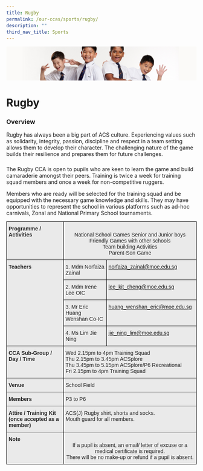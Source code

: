 ```yaml
---
title: Rugby
permalink: /our-ccas/sports/rugby/
description: ""
third_nav_title: Sports
---
```

![](/images/Sub-banner2.jpg)

Rugby
=====

### Overview

  

Rugby has always been a big part of ACS culture. Experiencing values such as solidarity, integrity, passion, discipline and respect in a team setting allows them to develop their character. The challenging nature of the game builds their resilience and prepares them for future challenges.  

  

### 

The Rugby CCA is open to pupils who are keen to learn the game and build camaraderie amongst their peers. Training is twice a week for training squad members and once a week for non-competitive ruggers.

Members who are ready will be selected for the training squad and be equipped with the necessary game knowledge and skills. They may have opportunities to represent the school in various platforms such as ad-hoc carnivals, Zonal and National Primary School tournaments.

<style type="text/css">
.tg  {border-collapse:collapse;border-spacing:0;}
.tg td{border-color:black;border-style:solid;border-width:1px;font-family:Arial, sans-serif;font-size:14px;
  overflow:hidden;padding:10px 5px;word-break:normal;}
.tg th{border-color:black;border-style:solid;border-width:1px;font-family:Arial, sans-serif;font-size:14px;
  font-weight:normal;overflow:hidden;padding:10px 5px;word-break:normal;}
.tg .tg-8l4p{background-color:#EAEAEA;color:#232323;text-align:left;vertical-align:top}
.tg .tg-bt94{background-color:#EAEAEA;color:#232323;font-weight:bold;text-align:left;vertical-align:top}
.tg .tg-rlhx{background-color:#EAEAEA;color:#232323;text-align:center;vertical-align:top}
.tg .tg-sa1g{background-color:#EAEAEA;color:#21088a;text-align:left;vertical-align:top}
</style>
<table class="tg">
<thead>
  <tr>
    <th class="tg-bt94">Programme / <br>Activities</th>
    <th class="tg-rlhx" colspan="2"><br>National School Games Senior and Junior boys<br>Friendly Games with other schools<br>Team building Activities<br>Parent-Son Game<br></th>
  </tr>
</thead>
<tbody>
  <tr>
    <td class="tg-bt94" rowspan="4">Teachers<br> <br> <br> </td>
    <td class="tg-8l4p">1. Mdm Norfaiza Zainal</td>
    <td class="tg-sa1g"><a href="mailto:norfaiza_zainal@moe.edu.sg" rel="noopener noreferrer"><span style="text-decoration:none">norfaiza_zainal</span></a><a href="mailto:norfaiza_zainal@moe.edu.sg" rel="noopener noreferrer">@moe.edu.sg</a></td>
  </tr>
  <tr>
    <td class="tg-8l4p">2. Mdm Irene Lee OIC</td>
    <td class="tg-sa1g"><a href="mailto:lee_kit_cheng@moe.edu.sg" rel="noopener noreferrer">lee_kit_cheng@moe.edu.sg</a></td>
  </tr>
  <tr>
    <td class="tg-8l4p">3. Mr Eric Huang Wenshan Co-IC</td>
    <td class="tg-sa1g"><a href="mailto:huang_wenshan_eric@moe.edu.sg" rel="noopener noreferrer">huang_wenshan_eric@moe.edu.sg</a></td>
  </tr>
  <tr>
    <td class="tg-8l4p">4. Ms Lim Jie Ning</td>
    <td class="tg-sa1g"><a href="mailto:jie_ning_lim@moe.edu.sg" rel="noopener noreferrer">jie_ning_lim@moe.edu.sg</a></td>
  </tr>
  <tr>
    <td class="tg-bt94">CCA Sub-Group /<br>Day / Time<br><br> </td>
    <td class="tg-8l4p" colspan="2">Wed 2.15pm to 4pm Training Squad<br>Thu 2.15pm to 3.45pm ACSplore<br>Thu 3.45pm to 5.15pm ACSplore/P6 Recreational<br>Fri 2.15pm to 4pm Training Squad</td>
  </tr>
  <tr>
    <td class="tg-bt94"> Venue</td>
    <td class="tg-8l4p" colspan="2">School Field</td>
  </tr>
  <tr>
    <td class="tg-bt94">Members</td>
    <td class="tg-8l4p" colspan="2">P3 to P6</td>
  </tr>
  <tr>
    <td class="tg-bt94">Attire / Training Kit (once accepted as a member)</td>
    <td class="tg-8l4p" colspan="2">ACS(J) Rugby shirt, shorts and socks.<br>Mouth guard for all members.</td>
  </tr>
  <tr>
    <td class="tg-bt94">Note<br></td>
    <td class="tg-rlhx" colspan="2"><br>If a pupil is absent, an email/ letter of excuse or a medical certificate is required.<br>There will be no make-up or refund if a pupil is absent.</td>
  </tr>
</tbody>
</table>